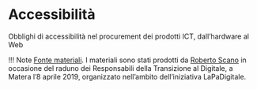 # Accessibilità
Obblighi di accessibilità nel procurement dei prodotti ICT, dall’hardware al Web

!!! Note
    [Fonte materiali](https://www.lapadigitale.it/wp-content/uploads/Roberto-Scano-Accessibilità-i-nuovi-obblighi-per-il-procurement-dei-prodotti-ICT-dall’hardware-al-Web.pdf).
I materiali sono stati prodotti da [Roberto Scano](https://twitter.com/rscano) in occasione del raduno dei Responsabili della Transizione al Digitale, a Matera l’8 aprile 2019, organizzato nell’ambito dell’iniziativa LaPaDigitale.
